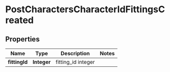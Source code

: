 
# PostCharactersCharacterIdFittingsCreated

## Properties
Name | Type | Description | Notes
------------ | ------------- | ------------- | -------------
**fittingId** | **Integer** | fitting_id integer | 



